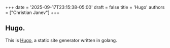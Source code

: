 +++
date = '2025-09-17T23:15:38-05:00'
draft = false
title = 'Hugo'
authors = ["Christian Janev"]
+++
## Hugo.

This is [Hugo](https://gohugo.io), a static site generator written in golang.
